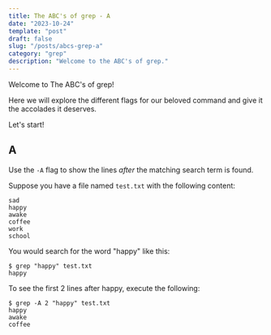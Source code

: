 ```yaml
---
title: The ABC's of grep - A
date: "2023-10-24"
template: "post"
draft: false
slug: "/posts/abcs-grep-a"
category: "grep"
description: "Welcome to the ABC's of grep."
---
```


Welcome to The ABC's of grep!  

Here we will explore the different flags for our beloved command and give it the accolades it deserves.  

Let's start! 

A
--
Use the `-A` flag to show the lines *after* the matching search term is found.

Suppose you have a file named `test.txt` with the following content:
```
sad
happy
awake
coffee
work
school
```

You would search for the word "happy" like this:
```
$ grep "happy" test.txt
happy
```

To see the first 2 lines after happy, execute the following:
```
$ grep -A 2 "happy" test.txt
happy
awake
coffee
```
